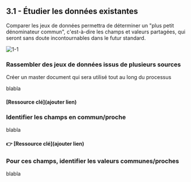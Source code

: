 ## 3.1 - Étudier les données existantes

Comparer les jeux de données permettra de déterminer un "plus petit dénominateur commun", c'est-à-dire les champs et valeurs partagées, qui seront sans doute incontournables dans le futur standard. 

![1-1](/images/algo/1-1.png)

### Rassembler des jeux de données issus de plusieurs sources 
Créer un master document qui sera utilisé tout au long du processus 

blabla

#### [Ressource clé](ajouter lien)

### Identifier les champs en commun/proche  

blabla

#### 👉 [Ressource clé](ajouter lien)


### Pour ces champs, identifier les valeurs communes/proches

blabla
